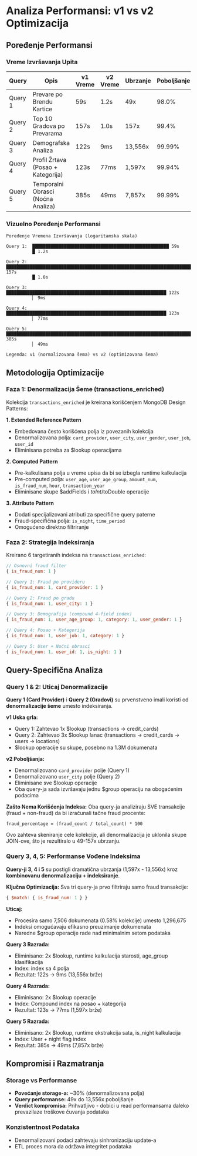 # Analiza Performansi: v1 vs v2 Optimizacija

## Poređenje Performansi

### Vreme Izvršavanja Upita

| Query | Opis | v1 Vreme | v2 Vreme | Ubrzanje | Poboljšanje |
|-------|------|----------|----------|----------|-------------|
| Query 1 | Prevare po Brendu Kartice | 59s | 1.2s | 49x | 98.0% |
| Query 2 | Top 10 Gradova po Prevarama | 157s | 1.0s | 157x | 99.4% |
| Query 3 | Demografska Analiza | 122s | 9ms | 13,556x | 99.99% |
| Query 4 | Profil Žrtava (Posao + Kategorija) | 123s | 77ms | 1,597x | 99.94% |
| Query 5 | Temporalni Obrasci (Noćna Analiza) | 385s | 49ms | 7,857x | 99.99% |

### Vizuelno Poređenje Performansi

```
Poređenje Vremena Izvršavanja (logaritamska skala)

Query 1:  ████████████████████████████████████████████████████ 59s
          █ 1.2s

Query 2:  ████████████████████████████████████████████████████████████████████████████████ 157s
          █ 1.0s

Query 3:  █████████████████████████████████████████████████████████████ 122s
          ▏ 9ms

Query 4:  █████████████████████████████████████████████████████████████ 123s
          ▏ 77ms

Query 5:  ████████████████████████████████████████████████████████████████████████████████████████████████████████████████████████████████████████████████████████ 385s
          ▏ 49ms

Legenda: v1 (normalizovana šema) vs v2 (optimizovana šema)
```

## Metodologija Optimizacije

### Faza 1: Denormalizacija Šeme (transactions_enriched)

Kolekcija `transactions_enriched` je kreirana korišćenjem MongoDB Design Patterns:

**1. Extended Reference Pattern**
- Embedovana često korišćena polja iz povezanih kolekcija
- Denormalizovana polja: `card_provider`, `user_city`, `user_gender`, `user_job`, `user_id`
- Eliminisana potreba za $lookup operacijama

**2. Computed Pattern**
- Pre-kalkulisana polja u vreme upisa da bi se izbegla runtime kalkulacija
- Pre-computed polja: `user_age`, `user_age_group`, `amount_num`, `is_fraud_num`, `hour`, `transaction_year`
- Eliminisane skupe $addFields i $toInt/$toDouble operacije

**3. Attribute Pattern**
- Dodati specijalizovani atributi za specifične query paterne
- Fraud-specifična polja: `is_night`, `time_period`
- Omogućeno direktno filtriranje 

### Faza 2: Strategija Indeksiranja

Kreirano 6 targetiranih indeksa na `transactions_enriched`:

```javascript
// Osnovni fraud filter
{ is_fraud_num: 1 }

// Query 1: Fraud po provideru
{ is_fraud_num: 1, card_provider: 1 }

// Query 2: Fraud po gradu
{ is_fraud_num: 1, user_city: 1 }

// Query 3: Demografija (compound 4-field index)
{ is_fraud_num: 1, user_age_group: 1, category: 1, user_gender: 1 }

// Query 4: Posao + Kategorija
{ is_fraud_num: 1, user_job: 1, category: 1 }

// Query 5: User + Noćni obrasci
{ is_fraud_num: 1, user_id: 1, is_night: 1 }
```

## Query-Specifična Analiza

### Query 1 & 2: Uticaj Denormalizacije

**Query 1 (Card Provider)** i **Query 2 (Gradovi)** su prvenstveno imali koristi od **denormalizacije šeme** umesto indeksiranja.

**v1 Uska grla:**
- Query 1: Zahtevao 1x $lookup (transactions → credit_cards)
- Query 2: Zahtevao 3x $lookup lanac (transactions → credit_cards → users → locations)
- $lookup operacije su skupe, posebno na 1.3M dokumenata

**v2 Poboljšanja:**
- Denormalizovano `card_provider` polje (Query 1)
- Denormalizovano `user_city` polje (Query 2)
- Eliminisane sve $lookup operacije
- Oba query-ja sada izvršavaju jednu $group operaciju na obogaćenim podacima

**Zašto Nema Korišćenja Indeksa:**
Oba query-ja analiziraju SVE transakcije (fraud + non-fraud) da bi izračunali tačne fraud procente:
```
fraud_percentage = (fraud_count / total_count) * 100
```
Ovo zahteva skeniranje cele kolekcije, ali denormalizacija je uklonila skupe JOIN-ove, što je rezultiralo u 49-157x ubrzanju.

### Query 3, 4, 5: Performanse Vođene Indeksima

**Query-ji 3, 4 i 5** su postigli dramatična ubrzanja (1,597x - 13,556x) kroz **kombinovanu denormalizaciju + indeksiranje**.

**Ključna Optimizacija:**
Sva tri query-ja prvo filtriraju samo fraud transakcije:
```javascript
{ $match: { is_fraud_num: 1 } }
```

**Uticaj:**
- Procesira samo 7,506 dokumenata (0.58% kolekcije) umesto 1,296,675
- Indeksi omogućavaju efikasno preuzimanje dokumenata
- Naredne $group operacije rade nad minimalnim setom podataka

**Query 3 Razrada:**
- Eliminisano: 2x $lookup, runtime kalkulacija starosti, age_group klasifikacija
- Index: index sa 4 polja
- Rezultat: 122s → 9ms (13,556x brže)

**Query 4 Razrada:**
- Eliminisano: 2x $lookup operacije
- Index: Compound index na posao + kategorija
- Rezultat: 123s → 77ms (1,597x brže)

**Query 5 Razrada:**
- Eliminisano: 2x $lookup, runtime ekstrakcija sata, is_night kalkulacija
- Index: User + night flag index 
- Rezultat: 385s → 49ms (7,857x brže)

## Kompromisi i Razmatranja

### Storage vs Performanse
- **Povećanje storage-a:** ~30% (denormalizovana polja)
- **Query performanse:** 49x do 13,556x poboljšanje
- **Verdict kompromisa:** Prihvatljivo - dobici u read performansama daleko prevazilaze troškove čuvanja podataka

### Konzistentnost Podataka
- Denormalizovani podaci zahtevaju sinhronizaciju update-a
- ETL proces mora da održava integritet podataka

